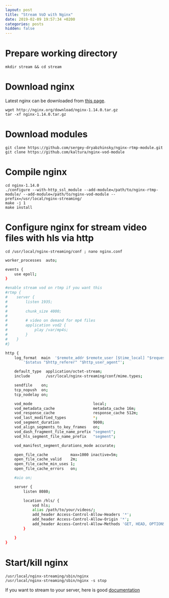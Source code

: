 ```yaml
---
layout: post
title: "Stream VoD with Nginx"
date: 2019-02-09 19:57:34 +0200
categories: posts
hidden: false
---
```


# Prepare working directory
```
mkdir stream && cd stream
```

# Download nginx

Latest nginx can be downloaded from [this page](http://nginx.org/en/download.html).
```
wget http://nginx.org/download/nginx-1.14.0.tar.gz
tar -xf nginx-1.14.0.tar.gz
```

# Download modules

```
git clone https://github.com/sergey-dryabzhinsky/nginx-rtmp-module.git
git clone https://github.com/kaltura/nginx-vod-module
```

# Compile nginx

```
cd nginx-1.14.0
./configure --with-http_ssl_module --add-module=/path/to/nginx-rtmp-module/ --add-module=/path/to/nginx-vod-module --prefix=/usr/local/nginx-streaming/
make -j 1
make install
```

# Configure nginx for stream video files with hls via http

`cd /usr/local/nginx-streaming/conf ; nano nginx.conf`

```bash
worker_processes  auto;

events {
	use epoll;
}

#enable stream vod on rtmp if you want this
#rtmp {
#    server {
#        listen 1935;
# 
#        chunk_size 4000;
#  
#        # video on demand for mp4 files
#        application vod2 {
#            play /var/mp4s;
#        }
#    }
#}

http {
	log_format  main  '$remote_addr $remote_user [$time_local] "$request" '
		'$status "$http_referer" "$http_user_agent"';

	default_type  application/octet-stream;
	include       /usr/local/nginx-streaming/conf/mime.types;

	sendfile    on;
	tcp_nopush  on;
	tcp_nodelay on;

	vod_mode                           local;
	vod_metadata_cache                 metadata_cache 16m;
	vod_response_cache                 response_cache 512m;
	vod_last_modified_types            *;
	vod_segment_duration               9000;
	vod_align_segments_to_key_frames   on;
	vod_dash_fragment_file_name_prefix "segment";
	vod_hls_segment_file_name_prefix   "segment";

	vod_manifest_segment_durations_mode accurate;

	open_file_cache          max=1000 inactive=5m;
	open_file_cache_valid    2m;
	open_file_cache_min_uses 1;
	open_file_cache_errors   on;

	#aio on;

	server {
		listen 8080;

		location /hls/ {
			vod hls;
			alias /path/to/your/videos/;
			add_header Access-Control-Allow-Headers '*';
			add_header Access-Control-Allow-Origin '*';
			add_header Access-Control-Allow-Methods 'GET, HEAD, OPTIONS';
		}

	}
}
```


# Start/kill nginx
```
/usr/local/nginx-streaming/sbin/nginx
/usr/local/nginx-streaming/sbin/nginx -s stop
```


If you want to stream to your server, here is good [documentation](https://docs.peer5.com/guides/setting-up-hls-live-streaming-server-using-nginx/)